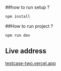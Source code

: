 ##how to run setup ?

```bash
npm install
```
##How to run project ?
```bash
npm run dev
```
## Live address

[testcase-two.vercel.app](testcase-two.vercel.app)
